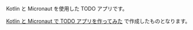 Kotlin と Micronaut を使用した TODO アプリです。

[Kotlin と Micronaut で TODO アプリを作ってみた](https://zenn.dev/koboshi/articles/0a460468889c2d) で作成したものとなります。
